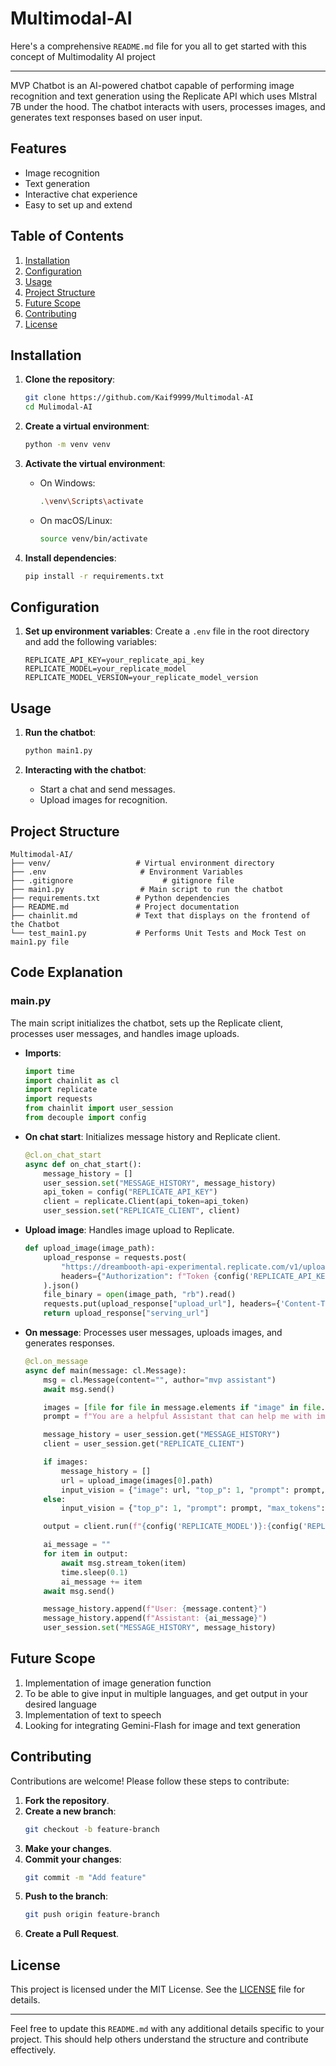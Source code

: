 # Multimodal-AI

Here's a comprehensive `README.md` file for you all to get started with this concept of Multimodality AI project

---

MVP Chatbot is an AI-powered chatbot capable of performing image recognition and text generation using the Replicate API which uses MIstral 7B under the hood. The chatbot interacts with users, processes images, and generates text responses based on user input.

## Features

- Image recognition
- Text generation
- Interactive chat experience
- Easy to set up and extend

## Table of Contents

1. [Installation](#installation)
2. [Configuration](#configuration)
3. [Usage](#usage)
4. [Project Structure](#project-structure)
5. [Future Scope](#future-scope)
6. [Contributing](#contributing)
7. [License](#license)

## Installation

1. **Clone the repository**:
    ```bash
    git clone https://github.com/Kaif9999/Multimodal-AI
    cd Mulimodal-AI
    ```

2. **Create a virtual environment**:
    ```bash
    python -m venv venv
    ```

3. **Activate the virtual environment**:
    - On Windows:
        ```bash
        .\venv\Scripts\activate
        ```
    - On macOS/Linux:
        ```bash
        source venv/bin/activate
        ```

4. **Install dependencies**:
    ```bash
    pip install -r requirements.txt
    ```

## Configuration

1. **Set up environment variables**:
    Create a `.env` file in the root directory and add the following variables:
    ```env
    REPLICATE_API_KEY=your_replicate_api_key
    REPLICATE_MODEL=your_replicate_model
    REPLICATE_MODEL_VERSION=your_replicate_model_version
    ```

## Usage

1. **Run the chatbot**:
    ```bash
    python main1.py
    ```

2. **Interacting with the chatbot**:
    - Start a chat and send messages.
    - Upload images for recognition.

## Project Structure

```plaintext
Multimodal-AI/
├── venv/                   # Virtual environment directory
├── .env                     # Environment Variables
├── .gitignore                    # gitignore file
├── main1.py                 # Main script to run the chatbot
├── requirements.txt        # Python dependencies
├── README.md               # Project documentation
├── chainlit.md             # Text that displays on the frontend of the Chatbot
└── test_main1.py           # Performs Unit Tests and Mock Test on main1.py file
```

## Code Explanation

### main.py

The main script initializes the chatbot, sets up the Replicate client, processes user messages, and handles image uploads.

- **Imports**:
    ```python
    import time
    import chainlit as cl
    import replicate
    import requests
    from chainlit import user_session
    from decouple import config
    ```

- **On chat start**:
    Initializes message history and Replicate client.
    ```python
    @cl.on_chat_start
    async def on_chat_start():
        message_history = []
        user_session.set("MESSAGE_HISTORY", message_history)
        api_token = config("REPLICATE_API_KEY")
        client = replicate.Client(api_token=api_token)
        user_session.set("REPLICATE_CLIENT", client)
    ```

- **Upload image**:
    Handles image upload to Replicate.
    ```python
    def upload_image(image_path):
        upload_response = requests.post(
            "https://dreambooth-api-experimental.replicate.com/v1/upload/filename.png",
            headers={"Authorization": f"Token {config('REPLICATE_API_KEY')}"}
        ).json()
        file_binary = open(image_path, "rb").read()
        requests.put(upload_response["upload_url"], headers={'Content-Type': 'image/png'}, data=file_binary)
        return upload_response["serving_url"]
    ```

- **On message**:
    Processes user messages, uploads images, and generates responses.
    ```python
    @cl.on_message
    async def main(message: cl.Message):
        msg = cl.Message(content="", author="mvp assistant")
        await msg.send()

        images = [file for file in message.elements if "image" in file.mime]
        prompt = f"You are a helpful Assistant that can help me with image recognition and text generation.\n\nPrompt: {message.content}"

        message_history = user_session.get("MESSAGE_HISTORY")
        client = user_session.get("REPLICATE_CLIENT")

        if images:
            message_history = []
            url = upload_image(images[0].path)
            input_vision = {"image": url, "top_p": 1, "prompt": prompt, "max_tokens": 1024, "temperature": 0.6}
        else:
            input_vision = {"top_p": 1, "prompt": prompt, "max_tokens": 1024, "temperature": 0.5, "history": message_history}

        output = client.run(f"{config('REPLICATE_MODEL')}:{config('REPLICATE_MODEL_VERSION')}", input=input_vision)

        ai_message = ""
        for item in output:
            await msg.stream_token(item)
            time.sleep(0.1)
            ai_message += item
        await msg.send()

        message_history.append(f"User: {message.content}")
        message_history.append(f"Assistant: {ai_message}")
        user_session.set("MESSAGE_HISTORY", message_history)
    ```

## Future Scope 
1. Implementation of image generation function
2. To be able to give input in multiple languages, and get output in your desired language
3. Implementation of text to speech
4. Looking for integrating Gemini-Flash for image and text generation

## Contributing

Contributions are welcome! Please follow these steps to contribute:

1. **Fork the repository**.
2. **Create a new branch**:
    ```bash
    git checkout -b feature-branch
    ```
3. **Make your changes**.
4. **Commit your changes**:
    ```bash
    git commit -m "Add feature"
    ```
5. **Push to the branch**:
    ```bash
    git push origin feature-branch
    ```
6. **Create a Pull Request**.

## License

This project is licensed under the MIT License. See the [LICENSE](LICENSE) file for details.

---

Feel free to update this `README.md` with any additional details specific to your project. This should help others understand the structure and contribute effectively.
